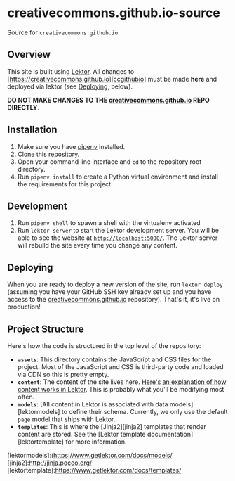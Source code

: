 # creativecommons.github.io-source

Source for `creativecommons.github.io`


## Overview

This site is built using [Lektor][lektor]. All changes to
[https://creativecommons.github.io][ccgithubio] must be made **here** and
deployed via lektor (see [Deploying](#deploying), below).

**DO __NOT__ MAKE CHANGES TO THE [creativecommons.github.io][ccghiorepo] REPO
DIRECTLY**.

[lektor]:https://www.getlektor.com/
[ccgithubio]:https://creativecommons.github.io
[ccghiorepo]:https://github.com/creativecommons/creativecommons.github.io


## Installation

1. Make sure you have [pipenv][pipenvdocs] installed.
1. Clone this repository.
1. Open your command line interface and `cd` to the repository root directory.
1. Run `pipenv install` to create a Python virtual environment and install the
   requirements for this project.

[pipenvdocs]:https://pipenv.readthedocs.io/en/latest/


## Development

1. Run `pipenv shell` to spawn a shell with the virtualenv activated
1. Run `lektor server` to start the Lektor development server. You will be able
   to see the website at [`http://localhost:5000/`][lektorlocal]. The Lektor
   server will rebuild the site every time you change any content.

[lektorlocal]:http://localhost:5000/


## Deploying

When you are ready to deploy a new version of the site, run `lektor deploy`
(assuming you have your GitHub SSH key already set up and you have access to
the [creativecommons.github.io][ccghiorepo] repository). That's it, it's live
on production!


## Project Structure

Here's how the code is structured in the top level of the repository:
- **`assets`**: This directory contains the JavaScript and CSS files for the
  project. Most of the JavaScript and CSS is third-party code and loaded via
  CDN so this is pretty empty.
- **`content`**: The content of the site lives here. [Here's an explanation of
  how content works in Lektor][lektorcontent]. This is probably what you'll be
  modifying most often.
- **`models`**: [All content in Lektor is associated with data
  models][lektormodels] to define their schema. Currently, we only use the
  default `page` model that ships with Lektor.
- **`templates`**: This is where the [Jinja2][jinja2] templates that render
  content are stored. See the [Lektor template documentation][lektortemplate]
  for more information.

[lektorcontent]:https://www.getlektor.com/docs/content/
[lektormodels]:(https://www.getlektor.com/docs/models/
[jinja2]:http://jinja.pocoo.org/
[lektortemplate]:https://www.getlektor.com/docs/templates/
